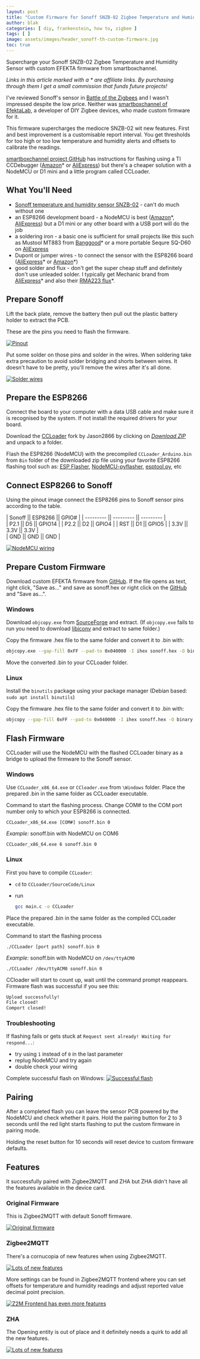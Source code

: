 ```yaml
---
layout: post
title: "Custom Firmware for Sonoff SNZB-02 Zigbee Temperature and Humidity Sensor "
author: blak
categories: [ diy, frankenstein, how to, zigbee ]
tags: [ ]
image: assets/images/header_sonoff-th-custom-firmware.jpg
toc: true
---
```


Supercharge your Sonoff SNZB-02 Zigbee Temperature and Humidity Sensor with custom EFEKTA firmware from smartboxchannel.

_Links in this article marked with a * are affiliate links. By purchasing through them I get a small commission that funds future projects!_

I've reviewed Sonoff's sensor in [Battle of the Zigbees](https://blakadder.com/battle-of-the-zigbees/#round-1-temperature-and-humidity) and I wasn't impressed despite the low price. Neither was [smartboxchannel of EfektaLab](https://github.com/smartboxchannel), a developer of DIY Zigbee devices, who made custom firmware for it. 

This firmware supercharges the mediocre SNZB-02 wit new features. First and best improvement is a customisable report interval. You get thresholds for too high or too low temperature and humidity alerts and offsets to calibrate the readings.

[smartboxchannel project GitHub](https://github.com/smartboxchannel/SONOFF-SNZB-02-Temperature-and-humidity-sensor) has instructions for flashing using a TI CCDebugger ([Amazon](https://amzn.to/3Set85g)* or [AliExpress](https://s.click.aliexpress.com/e/_Dd2xMmx)) but there's a cheaper solution with a NodeMCU or D1 mini and a little program called CCLoader.

## What You'll Need

* [Sonoff temperature and humidity sensor SNZB-02](https://zigbee.blakadder.com/Sonoff_SNZB-02.html) - can't do much without one 
* an ESP8266 development board - a NodeMCU is best ([Amazon](https://amzn.to/3BsJVur)*, [AliExpress](https://s.click.aliexpress.com/e/_DeWyIib)) but a D1 mini or any other board with a USB port will do the job
* a soldering iron - a basic one is sufficient for small projects like this such as Mustool MT883 from [Banggood](https://www.banggood.com/custlink/Dv3YBFghm0)* or a more portable Sequre SQ-D60 on [AliExpress](https://s.click.aliexpress.com/e/_DEmCofH)
* Dupont or jumper wires - to connect the sensor with the ESP8266 board ([AliExpress](https://s.click.aliexpress.com/e/_DEYGCZD)* or [Amazon](https://amzn.to/3RYkI1Y)*)
* good solder and flux - don't get the super cheap stuff and definitely don't use unleaded solder. I typically get Mechanic brand from [AliExpress](https://s.click.aliexpress.com/e/_DDoZ8Ej)* and also their [RMA223 flux](https://s.click.aliexpress.com/e/_DFchJSr)*.

## Prepare Sonoff

Lift the back plate, remove the battery then pull out the plastic battery holder to extract the PCB.

These are the pins you need to flash the firmware.

[![Pinout](/assets/images/sonoff-th-custom-firmware/pinout.jpg)](/assets/images/sonoff-th-custom-firmware/pinout.jpg)

Put some solder on those pins and solder in the wires. When soldering take extra precaution to avoid solder bridging and shorts between wires. It doesn't have to be pretty, you'll remove the wires after it's all done.

[![Solder wires](/assets/images/sonoff-th-custom-firmware/wires.jpg)](/assets/images/sonoff-th-custom-firmware/wires.jpg)

## Prepare the ESP8266

Connect the board to your computer with a data USB cable and make sure it is recognised by the system. If not install the required drivers for your board.

Download the [CCLoader](https://github.com/Jason2866/CCLoader/) fork by Jason2866 by clicking on [*Download ZIP*](https://github.com/Jason2866/CCLoader/archive/refs/heads/master.zip) and unpack to a folder.

Flash the ESP8266 (NodeMCU) with the precompiled `CCLoader_Arduino.bin` from `Bin` folder of the downloaded zip file using your favorite ESP8266 flashing tool such as: [ESP Flasher](https://github.com/Jason2866/ESP_Flasher/releases), [NodeMCU-pyflasher](https://github.com/marcelstoer/nodemcu-pyflasher/releases), [esptool.py](https://github.com/espressif/esptool), etc

## Connect ESP8266 to Sonoff

Using the pinout image connect the ESP8266 pins to Sonoff sensor pins according to the table.

| Sonoff || ESP8266 || GPIO# |
| --------- || --------- || --------- |  
| P2.1 || D5 || GPIO14 |
| P2.2  || D2 || GPIO4 |
| RST || D1 || GPIO5 |
| 3.3V  || 3.3V || 3.3V |  
| GND || GND || GND |

[![NodeMCU wiring](/assets/images/sonoff-th-custom-firmware/nodemcu.jpg)](/assets/images/sonoff-th-custom-firmware/nodemcu.jpg)

## Prepare Custom Firmware

Download custom EFEKTA firmware from [GitHub](https://raw.githubusercontent.com/smartboxchannel/SONOFF-SNZB-02-Temperature-and-humidity-sensor/main/PROJECT%20SOURCE/TH_SONOFF/firmwares/SONOFF.hex). If the file opens as text, right click, "Save as..." and save as sonoff.hex or right click on the [GitHub](https://raw.githubusercontent.com/smartboxchannel/SONOFF-SNZB-02-Temperature-and-humidity-sensor/main/PROJECT%20SOURCE/TH_SONOFF/firmwares/SONOFF.hex) and "Save as...".

### Windows

Download `objcopy.exe` from [SourceForge](https://sourceforge.net/projects/mingw/files/MinGW/Base/binutils/binutils-2.28/binutils-2.28-1-mingw32-bin.tar.xz/download) and extract. (If `objcopy.exe` fails to run you need to download [libiconv](https://sourceforge.net/projects/mingw/files/MinGW/Base/libiconv/libiconv-1.14-3/libiconv-1.14-3-mingw32-dll.tar.lzma/download) and extract to same folder.)

Copy the firmware .hex file to the same folder and convert it to .bin with:

```bash
objcopy.exe --gap-fill 0xFF --pad-to 0x040000 -I ihex sonoff.hex -O binary sonoff.bin
```

Move the converted .bin to your CCLoader folder.

### Linux
Install the `binutils` package using your package manager (Debian based: `sudo apt install binutils`)

Copy the firmware .hex file to the same folder and convert it to .bin with:

```bash
objcopy --gap-fill 0xFF --pad-to 0x040000 -I ihex sonoff.hex -O binary sonoff.bin
```

## Flash Firmware

CCLoader will use the NodeMCU with the flashed CCLoader binary as a bridge to upload the firmware to the Sonoff sensor.

### Windows

Use `CCLoader_x86_64.exe` or `CCloader.exe` from `\Windows` folder. Place the prepared .bin in the same folder as CCLoader executable.

Command to start the flashing process. Change COM# to the COM port number only to which your ESP8266 is connected.
   
```shell
CCLoader_x86_64.exe [COM#] sonoff.bin 0
```
_Example:_ sonoff.bin with NodeMCU on COM6
```
CCLoader_x86_64.exe 6 sonoff.bin 0
```

### Linux

First you have to compile `CCLoader`:

*  `cd` to `CCLoader/SourceCode/Linux`
* run 

     ```bash
     gcc main.c -o CCLoader
     ```

Place the prepared .bin in the same folder as the compiled CCLoader executable.

Command to start the flashing process
```
./CCLoader [port path] sonoff.bin 0
```
_Example:_ sonoff.bin with NodeMCU on `/dev/ttyACM0`
```
./CCLoader /dev/ttyACM0 sonoff.bin 0
```

CCloader will start to count up, wait until the command prompt reappears. Firmware flash was successful if you see this:

```bash
Upload successfully!
File closed!
Comport closed!
```

### Troubleshooting

If flashing fails or gets stuck at `Request sent already! Waiting for respond...`: 
* try using `1` instead of `0` in the last parameter
* replug NodeMCU and try again
* double check your wiring

Complete successful flash on Windows:
[![Successful flash](/assets/images/sonoff-th-custom-firmware/success.jpg)](/assets/images/sonoff-th-custom-firmware/success.jpg)

## Pairing

After a completed flash you can leave the sensor PCB powered by the NodeMCU and check whether it pairs. Hold the pairing button for 2 to 3 seconds until the red light starts flashing to put the custom firmware in pairing mode.

Holding the reset button for 10 seconds will reset device to custom firmware defaults. 

## Features

It successfully paired with Zigbee2MQTT and ZHA but ZHA didn't have all the features available in the device card.

### Original Firmware

This is Zigbee2MQTT with default Sonoff firmware.

[![Original firmware](/assets/images/sonoff-th-custom-firmware/original_firmware.jpg)](/assets/images/sonoff-th-custom-firmware/original_firmware.jpg)

### Zigbee2MQTT

There's a cornucopia of new features when using Zigbee2MQTT.

[![Lots of new features](/assets/images/sonoff-th-custom-firmware/ha_z2m.jpg)](/assets/images/sonoff-th-custom-firmware/ha_z2m.jpg)

More settings can be found in Zigbee2MQTT frontend where you can set offsets for temperature and humidity readings and adjust reported value decimal point precision.

[![Z2M Frontend has even more features](/assets/images/sonoff-th-custom-firmware/z2m.jpg)](/assets/images/sonoff-th-custom-firmware/z2m.jpg)

### ZHA

The Opening entity is out of place and it definitely needs a quirk to add all the new features.

[![Lots of new features](/assets/images/sonoff-th-custom-firmware/ha_zha.jpg)](/assets/images/sonoff-th-custom-firmware/ha_zha.jpg)
